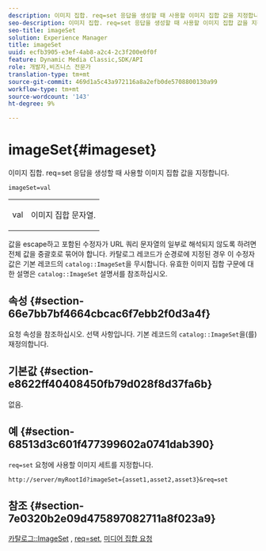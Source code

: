 ```yaml
---
description: 이미지 집합. req=set 응답을 생성할 때 사용할 이미지 집합 값을 지정합니다.
seo-description: 이미지 집합. req=set 응답을 생성할 때 사용할 이미지 집합 값을 지정합니다.
seo-title: imageSet
solution: Experience Manager
title: imageSet
uuid: ecfb3905-e3ef-4ab8-a2c4-2c3f200e0f0f
feature: Dynamic Media Classic,SDK/API
role: 개발자,비즈니스 전문가
translation-type: tm+mt
source-git-commit: 469d1a5c43a972116a8a2efb0de5708800130a99
workflow-type: tm+mt
source-wordcount: '143'
ht-degree: 9%

---
```



# imageSet{#imageset}

이미지 집합. req=set 응답을 생성할 때 사용할 이미지 집합 값을 지정합니다.

`imageSet=val`

<table id="simpletable_F697691D166C407D82233664814F4663"> 
 <tr class="strow"> 
  <td class="stentry"> <p><span class="codeph"> <span class="varname"> val</span></span> </p> </td> 
  <td class="stentry"> <p>이미지 집합 문자열. </p></td> 
 </tr> 
</table>

값을 escape하고 포함된 수정자가 URL 쿼리 문자열의 일부로 해석되지 않도록 하려면 전체 값을 중괄호로 묶어야 합니다. 카탈로그 레코드가 순경로에 지정된 경우 이 수정자 값은 기본 레코드의 `catalog::ImageSet`을 무시합니다. 유효한 이미지 집합 구문에 대한 설명은 `catalog::ImageSet` 설명서를 참조하십시오.

## 속성 {#section-66e7bb7bf4664cbcac6f7ebb2f0d3a4f}

요청 속성을 참조하십시오. 선택 사항입니다. 기본 레코드의 `catalog::ImageSet`을(를) 재정의합니다.

## 기본값 {#section-e8622ff40408450fb79d028f8d37fa6b}

없음.

## 예 {#section-68513d3c601f477399602a0741dab390}

`req=set` 요청에 사용할 이미지 세트를 지정합니다.

`http://server/myRootId?imageSet={asset1,asset2,asset3}&req=set`

## 참조 {#section-7e0320b2e09d475897082711a8f023a9}

[카탈로그::ImageSet](/help/aem-is-ir-api/is-api/image-catalog/image-serving-api-ref/c-image-catalog-reference/c-image-svg-data-reference/c-image-data-reference/r-imageset-cat.md) ,  [req=set](../../../../../is-api/http-ref/image-serving-api-ref/c-http-protocol-reference/c-command-reference/r-req/r-req.md#reference-907cdb4a97034db7ad94695f25552e76),  [미디어 집합 요청](../../../../../is-api/http-ref/image-serving-api-ref/c-http-protocol-reference/c-syntax-and-features/r-media-set-requests.md#reference-f2f2aa11208b47609fe17848d3b86a0b)
